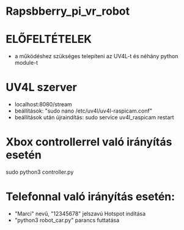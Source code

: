 # Rapsbberry_pi_vr_robot

# ELŐFELTÉTELEK
- a működéshez szükséges telepíteni az UV4L-t és néhány python module-t

# UV4L szerver
- localhost:8080/stream
- beállítások: "sudo nano /etc/uv4l/uv4l-raspicam.conf"
- beállítások után újraindítás: sudo service uv4l_raspicam restart

# Xbox controllerrel való irányítás esetén
sudo python3 controller.py 

# Telefonnal való irányítás esetén:
- "Marci" nevű, "12345678" jelszavú Hotspot indítása
- "python3 robot_car.py" parancs futtatása

